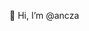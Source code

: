 👋 Hi, I’m @ancza


<!---
ancza/ancza is a ✨ special ✨ repository because its `README.md` (this file) appears on your GitHub profile.
You can click the Preview link to take a look at your changes.
--->
